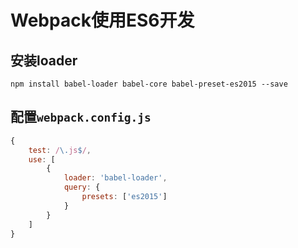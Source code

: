 # Webpack使用ES6开发

## 安装loader

```Shell
npm install babel-loader babel-core babel-preset-es2015 --save
```

## 配置`webpack.config.js`

```javascript
{
	test: /\.js$/,
	use: [
		{
			loader: 'babel-loader',
			query: {
				presets: ['es2015']
			}
		}
	]
}
```

